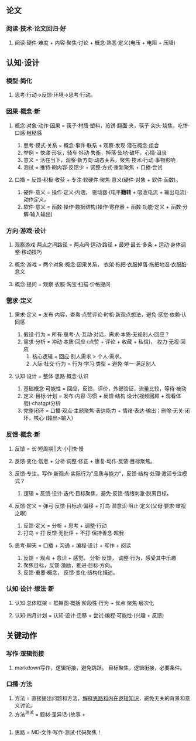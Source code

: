 ## 论文

### 阅读·技术·论文回归·好

1. 阅读·硬件·难度 + 内容·聚焦·讨论 + 概念·熟悉·定义(电压 + 电阻 + 压降)


## 认知·设计

### 模型·简化

1. 思考·行动->反馈·环境->思考·行动。


### 因果·概念·新


1. 概念·对象·动作·因果 = 筷子·材质·塑料，煎饼·翻面·夹，筷子·尖头·烧焦，吃饼·口感·粗糙感
	1. 思考·模式·关系 = 概念·事件·联系 + 观察·发现·潜在概念·组合
	2. 举例 = 快递·形状，骑车·抖动·失衡，掉落·坠地·破坏，心情·沮丧
	3. 意义 = 活在当下，观察·新方向·动态关系，聚焦·技术·行动·事物影响	
	4. 测试 = 推特·刷内容·反馈少 + 调整·方式·重新聚焦 + 口播·尝试

2. 口播 = 反馈·积极·收获 + 专注·软硬件·聚焦·意义(硬件·对象 + 软件·函数)。
	1. 硬件·意义 = 操作·定义·内涵， 驱动器·(电平**翻转** + 吸收电流 + 输出电流)·动作定义。
	2. 软件·意义 = 函数·操作·数据结构(操作·寄存器 + 函数·功能·定义 + 函数·分解·输入输出)


### 方向·游戏·设计

1. 观察游戏·两点之间路径 = 两点间·运动·路径 + 最短·最长·多条 + 运动·身体调整·移动技巧

2. 概念·游戏 = 两个对象·概念·因果关系， 衣架·拖把·衣服掉落·拖把地湿·衣服脏·意义

3. 概念·提问 = 观察·衣服·淘宝·扫描·价格提问


### 需求·定义

1. 需求·定义 = 发布·内容，查看·点赞评论·时机·新观点想法，避免·感觉·依赖·认同感
	1. 假设·行为 = 所有·思考·人·互动·对话，需求·本质·无视别人·回应？
	2. 需求·分析 = 冲动·本质·回应·(点赞 + 评论 + 收藏 + 私信)， 权力·无视·回应
		1. 核心逻辑 = 回应·别人需求 > 个人·需求。
		2. 人际·社交·行为 = 行为·学习·类型 + 避免·单一·满足别人


2. 认知·设计 = 整体·思路·概念·认识
	1. 基础概念·可能性 = 回应，反馈，评价，外部验证，流量比较，等待·被动
	2. 定义·目标·计划 = 发布·内容·习惯 + 反馈·结构·设计(视频回顾 + 观看体验)·chatgpt分析
	3. 完整闭环 = 口播·观点·主题聚焦·表达能力 + 情绪·表达·输出；删除·无关·闭环，核心·(输出>输入)


### 反馈·概念·新

1. 反馈 = 长·短周期||大·小||快·慢

2. 反馈·变化·信息 + 分析·调整·修正 + 康复·动作·反馈·目标聚焦。

3. 反馈·专注，写作·新观点·实际行为"品质与能力"，反馈·结构·处理·激活专注模式？
	1. 逻辑 = 反馈·设计·迭代·目标聚焦，避免·反馈·情绪刺激·脱离目标。

4. 反馈·定义 = 弹弓·反馈·目标点·偏移 + 打鸟·潜意识·阻止·定义(父母·要求·审视之眼) 
	1. 反馈·定义 = 分析 + 思考 + 调整·行动
	2. 打鸟 = 打·反馈·无批评 + 不打·保持善念·超我
	
5. 思考·聊天 = 口播 + 沟通 + 编程·设计 + 写作 + 阅读
	1. 反馈 = 观点 + 意识 + 感觉。 分析·反馈， 调整·行为，感受其中乐趣
	2. 聚焦目标，反馈·激励，推进·目标·方向。
	3. 反馈·重要·概念， 反馈·变化·结构化描述。


### 认知·设计·想法·新

1. 认知·总体框架 = 框架图·概括·阶段性·行为 + 优点·聚焦·层次化

2. 认知·四月计划 = 认知·设计·迁移 + 尝试·编程·可能性·(兴趣 + 反馈)



## 关键动作

### 写作·逻辑衔接

1. markdown写作，逻辑衔接，避免跳跃。 目标聚焦，逻辑衔接，必要条件。

### 口播·方法

1. 方法 = 直接提出问题和方法，<ins>解释思路和内在逻辑知识</ins>，避免无关的背景和意义讨论。
2. 方法<sup>测试</sup> = 题材·差异话·(故事 + 


## 

1. 思路 = MD·文件·写作·测试·代码聚焦！